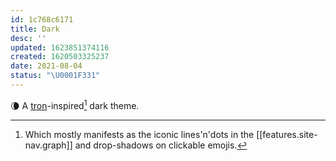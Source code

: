 ```yaml
---
id: 1c768c6171
title: Dark
desc: ''
updated: 1623851374116
created: 1620503325237
date: 2021-08-04
status: "\U0001F331"
---
```

🌘 A [tron](https://www.google.com/search?q=tron+style&tbm=isch&ved=2ahUKEwiNlMq77brwAhVRRlMKHZ5_DYcQ2-cCegQIABAA&oq=tron+style&gs_lcp=CgNpbWcQAzICCAAyAggAMgIIADICCAAyAggAMgIIADICCAAyAggAMgIIADICCAA6BwgAELEDEEM6BAgAEENQsL1rWJbKa2Cjy2toAHAAeACAAasBiAH9BJIBAzQuMpgBAKABAaoBC2d3cy13aXotaW1nwAEB&sclient=img&ei=ReuWYM3dE9GMzQKe_7W4CA&bih=1005&biw=1920)-inspired[^graph] dark theme.

[^graph]: Which mostly manifests as the iconic lines'n'dots in the [[features.site-nav.graph]] and drop-shadows on clickable emojis.
